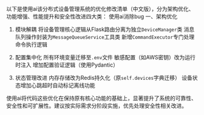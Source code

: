 以下是使用ai该分布式设备管理系统的优化修改清单（中文版），分为架构优化、功能增强、性能提升和安全性改进四大类：
使用ai消除bug
一、架构优化
1. 模块解耦
   将设备管理核心逻辑从Flask路由分离为独立`DeviceManager`类
   消息队列操作封装为`MessageQueueService`工具类
    新增`CommandExecutor`专门处理命令执行逻辑

2. 配置集中化
    所有环境变量迁移至`.env`文件
   敏感配置（如AWS密钥）改为运行时注入
   增加配置验证逻辑（使用Pydantic）

3. 状态管理改进
   内存存储改为Redis持久化（原`self.devices`字典迁移）
   设备状态增加心跳超时自动标记离线功能

使用ai将代码这些优化在保持原有核心功能的基础上，显著提升了系统的可靠性、安全性和可扩展性。建议按实际需求分阶段实施，优先处理安全性相关改进。
